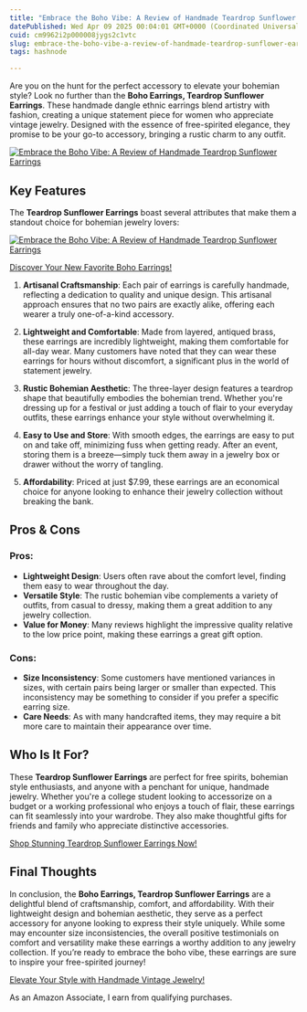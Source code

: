 ```yaml
---
title: "Embrace the Boho Vibe: A Review of Handmade Teardrop Sunflower Earrings"
datePublished: Wed Apr 09 2025 00:04:01 GMT+0000 (Coordinated Universal Time)
cuid: cm9962i2p000008jygs2c1vtc
slug: embrace-the-boho-vibe-a-review-of-handmade-teardrop-sunflower-earrings
tags: hashnode

---
```


<p>Are you on the hunt for the perfect accessory to elevate your bohemian style? Look no further than the <strong>Boho Earrings, Teardrop Sunflower Earrings</strong>. These handmade dangle ethnic earrings blend artistry with fashion, creating a unique statement piece for women who appreciate vintage jewelry. Designed with the essence of free-spirited elegance, they promise to be your go-to accessory, bringing a rustic charm to any outfit.</p>
<a href='https://www.amazon.com/dp/B0C9HZG3Y3?tag=myreviews0fcb-20' target='_blank' rel='nofollow'>
<img src='https://m.media-amazon.com/images/I/71QarbfrNBL._AC_SL1500_.jpg' alt='Embrace the Boho Vibe: A Review of Handmade Teardrop Sunflower Earrings' style='display: block; margin: auto; max-width: 100%; height: auto;'>
</a>
<h2>Key Features</h2>
<p>The <strong>Teardrop Sunflower Earrings</strong> boast several attributes that make them a standout choice for bohemian jewelry lovers:</p>
<a href='https://www.amazon.com/dp/B0C9HZG3Y3?tag=myreviews0fcb-20' target='_blank' rel='nofollow'>
<img src='https://m.media-amazon.com/images/I/61DyO95FHoL._AC_SL1500_.jpg' alt='Embrace the Boho Vibe: A Review of Handmade Teardrop Sunflower Earrings' style='display: block; margin: auto; max-width: 100%; height: auto;'>
</a>
<p><a href='https://www.amazon.com/dp/B0C9HZG3Y3?tag=myreviews0fcb-20' target='_blank' rel='nofollow'>Discover Your New Favorite Boho Earrings!</a></p>
<ol>
<li>
<p><strong>Artisanal Craftsmanship</strong>: Each pair of earrings is carefully handmade, reflecting a dedication to quality and unique design. This artisanal approach ensures that no two pairs are exactly alike, offering each wearer a truly one-of-a-kind accessory.</p>
</li>
<li>
<p><strong>Lightweight and Comfortable</strong>: Made from layered, antiqued brass, these earrings are incredibly lightweight, making them comfortable for all-day wear. Many customers have noted that they can wear these earrings for hours without discomfort, a significant plus in the world of statement jewelry.</p>
</li>
<li>
<p><strong>Rustic Bohemian Aesthetic</strong>: The three-layer design features a teardrop shape that beautifully embodies the bohemian trend. Whether you're dressing up for a festival or just adding a touch of flair to your everyday outfits, these earrings enhance your style without overwhelming it.</p>
</li>
<li>
<p><strong>Easy to Use and Store</strong>: With smooth edges, the earrings are easy to put on and take off, minimizing fuss when getting ready. After an event, storing them is a breeze—simply tuck them away in a jewelry box or drawer without the worry of tangling.</p>
</li>
<li>
<p><strong>Affordability</strong>: Priced at just $7.99, these earrings are an economical choice for anyone looking to enhance their jewelry collection without breaking the bank.</p>
</li>
</ol>
<h2>Pros &amp; Cons</h2>
<h3>Pros:</h3>
<ul>
<li><strong>Lightweight Design</strong>: Users often rave about the comfort level, finding them easy to wear throughout the day.</li>
<li><strong>Versatile Style</strong>: The rustic bohemian vibe complements a variety of outfits, from casual to dressy, making them a great addition to any jewelry collection.</li>
<li><strong>Value for Money</strong>: Many reviews highlight the impressive quality relative to the low price point, making these earrings a great gift option.</li>
</ul>
<h3>Cons:</h3>
<ul>
<li><strong>Size Inconsistency</strong>: Some customers have mentioned variances in sizes, with certain pairs being larger or smaller than expected. This inconsistency may be something to consider if you prefer a specific earring size.</li>
<li><strong>Care Needs</strong>: As with many handcrafted items, they may require a bit more care to maintain their appearance over time.</li>
</ul>
<h2>Who Is It For?</h2>
<p>These <strong>Teardrop Sunflower Earrings</strong> are perfect for free spirits, bohemian style enthusiasts, and anyone with a penchant for unique, handmade jewelry. Whether you're a college student looking to accessorize on a budget or a working professional who enjoys a touch of flair, these earrings can fit seamlessly into your wardrobe. They also make thoughtful gifts for friends and family who appreciate distinctive accessories.</p>
<p><a href='https://www.amazon.com/dp/B0C9HZG3Y3?tag=myreviews0fcb-20' target='_blank' rel='nofollow'>Shop Stunning Teardrop Sunflower Earrings Now!</a></p>
<h2>Final Thoughts</h2>
<p>In conclusion, the <strong>Boho Earrings, Teardrop Sunflower Earrings</strong> are a delightful blend of craftsmanship, comfort, and affordability. With their lightweight design and bohemian aesthetic, they serve as a perfect accessory for anyone looking to express their style uniquely. While some may encounter size inconsistencies, the overall positive testimonials on comfort and versatility make these earrings a worthy addition to any jewelry collection. If you’re ready to embrace the boho vibe, these earrings are sure to inspire your free-spirited journey!</p>
<p><a href='https://www.amazon.com/dp/B0C9HZG3Y3?tag=myreviews0fcb-20' target='_blank' rel='nofollow'>Elevate Your Style with Handmade Vintage Jewelry!</a></p>
<p>As an Amazon Associate, I earn from qualifying purchases.</p>